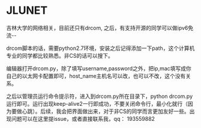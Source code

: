 # JLUNET
吉林大学的网络相关，目前还只有drcom, 之后，有支持开源的同学可以做ipv6免流--

drcom脚本的话，需要python2.7环境，安装之后记得添加一下path，这个计算机专业的同学都比较熟悉。非CS的话可以搜下。

编辑器打开drcom.py，除了填写username,password之外，把ip,mac填写成你自己的以太网卡配置即可，host_name主机名可以改，也可以不改，这个没有关系。

之后以管理员运行命令提示符，进入到drcom.py所在目录下，python drcom.py运行即可。运行出现keep-alive2一行即成功，不要关闭命令行，最小化就行（因为要做心跳）。后续，我会把界面做出来，对于非CS的同学而言更加友好一些。出现问题可以在这里提issue，或者直接联系我，qq： 193559882

